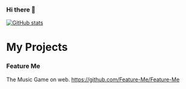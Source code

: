 ### Hi there 👋

[![GitHub stats](https://github-readme-stats.vercel.app/api?username=Mkskdesu
)](https://github.com/anuraghazra/github-readme-stats)

# My Projects
### Feature Me
The Music Game on web.
https://github.com/Feature-Me/Feature-Me
